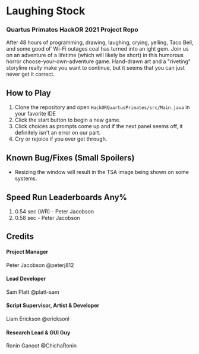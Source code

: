 # Laughing Stock
### Quartus Primates HackOR 2021 Project Repo

After 48 hours of programming, drawing, laughing, crying, yelling, Taco Bell, and some good ol' Wi-Fi outages coal has turned into an ight gem. Join us on an adventure of a lifetime (which will likely be short) in this humorous horror choose-your-own-adventure game. Hand-drawn art and a "riveting" storyline really make you want to continue, but it seems that you can just never get it correct. 

How to Play
-----------
  1. Clone the repository and open ```HackORQuartusPrimates/src/Main.java``` in your favorite IDE
  2. Click the start button to begin a new game.
  3. Click choices as prompts come up and if the next panel seems off, it definitely isn't an error on our part.
  4. Cry or rejoice if you ever get through.

 Known Bug/Fixes (Small Spoilers)
 ---------------------------
 - Resizing the window will result in the TSA image being shown on some systems.

 Speed Run Leaderboards Any%
 --------------------------
  1. 0.54 sec (WR) - Peter Jacobson 
  2. 0.58 sec - Peter Jacobson

Credits
-------
#### Project Manager
Peter Jacobson @peterj812

#### Lead Developer
Sam Platt @platt-sam

#### Script Supervisor, Artist & Developer
Liam Erickson @ericksonl

#### Research Lead & GUI Guy
Ronin Ganoot @ChichaRonin

